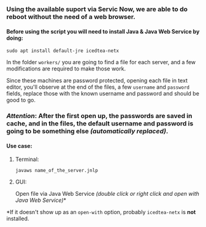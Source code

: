 ### Using the available suport via Servic Now, we are able to do reboot without the need of a web browser.

#### Before using the script you will need to install Java & Java Web Service by doing:
`sudo apt install default-jre icedtea-netx`


In the folder `workers/` you are going to find a file for each server, and a few modifications are required to make those work.

Since these machines are password protected, opening each file in text editor, you'll observe at the end of the files, a few `username` and `password` fields, replace those with the known username and password and should be good to go.

### *Attention*: After the first open up, the passwords are saved in cache, and in the files, the default username and password is going to be something else *(automatically replaced)*.


#### Use case:
1. Terminal:

    `javaws name_of_the_server.jnlp`


2. GUI:

    Open file via Java Web Service *(double click or right click and open with Java Web Service)**

*If it doesn't show up as an `open-with` option, probably `icedtea-netx` is **not** installed.
